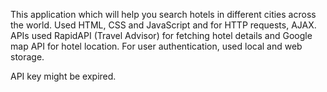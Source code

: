 This application which will help you search hotels in different cities across the world.
Used HTML, CSS and JavaScript and for HTTP requests, AJAX.
APIs used RapidAPI (Travel Advisor) for fetching hotel details and Google map API for hotel location. For user authentication, used local and web storage.

API key might be expired. 

